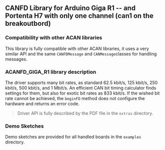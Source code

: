 ## CANFD Library for Arduino Giga R1 -- and Portenta H7 with only one channel (can1 on the breakoutbord)

### Compatibility with other ACAN libraries

This library is fully compatible with other ACAN libraries, it uses a very similar API and the same `CANFDMessage` and `CANMessage`classes for handling messages.

### ACANFD\_GIGA\_R1 library description

The driver supports many bit rates, as standard 62.5 kbit/s, 125 kbit/s, 250 kbit/s, 500 kbit/s, and 1 Mbit/s. An efficient CAN bit timing calculator finds settings for them, but also for exotic bit rates as 833 kbit/s. If the wished bit rate cannot be achieved, the `beginFD` method does not configure the hardware and returns an error code.

> Driver API is fully described by the PDF file in the `extras` directory.

### Demo Sketches

Demo sketches are provided for all handled boards in the `examples` directory.


